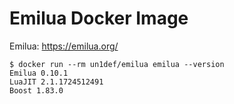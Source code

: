 # Emilua Docker Image

Emilua: https://emilua.org/

```
$ docker run --rm un1def/emilua emilua --version
Emilua 0.10.1
LuaJIT 2.1.1724512491
Boost 1.83.0
```
